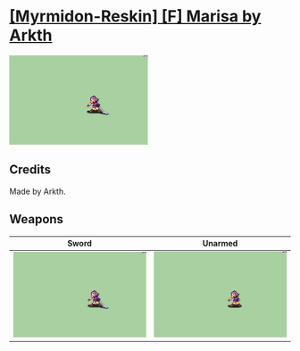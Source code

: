 # [\[Myrmidon-Reskin\] \[F\] Marisa by Arkth](./)
 

<img src="./1.%20Sword/Sword_000.png" alt="[Myrmidon-Reskin] [F] Marisa by Arkth standing" />

## Credits

Made by Arkth.

## Weapons
 

|Sword |Unarmed |
|  :---: | :---: |
| <img alt="Sword animation" src="./1.%20Sword/Sword.gif" /> | <img alt="Unarmed animation" src="./8.%20Unarmed/Unarmed.gif" /> |
